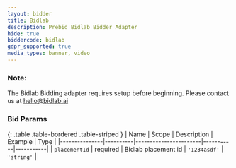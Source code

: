 ```yaml
---
layout: bidder
title: Bidlab
description: Prebid Bidlab Bidder Adapter
hide: true
biddercode: bidlab
gdpr_supported: true
media_types: banner, video
---
```


### Note:

The Bidlab Bidding adapter requires setup before beginning. Please contact us at hello@bidlab.ai

### Bid Params

{: .table .table-bordered .table-striped }
| Name          | Scope    | Description           | Example   | Type      |
|---------------|----------|-----------------------|-----------|-----------|
| `placementId`      | required | Bidlab placement id         | `'1234asdf'`    | `'string'` |
